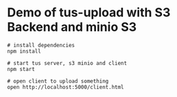 # Demo of tus-upload with S3 Backend and minio S3

    # install dependencies
    npm install

    # start tus server, s3 minio and client
    npm start

    # open client to upload something
    open http://localhost:5000/client.html
    
